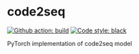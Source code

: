 # code2seq

[![Github action: build](https://github.com/SpirinEgor/code2seq/workflows/Build/badge.svg)](https://github.com/SpirinEgor/code2seq/actions?query=workflow%3ABuild)
[![Code style: black](https://img.shields.io/badge/code%20style-black-000000.svg)](https://github.com/psf/black)


PyTorch implementation of code2seq model
